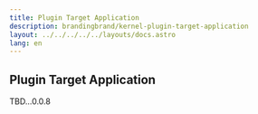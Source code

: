 ```yaml
---
title: Plugin Target Application
description: brandingbrand/kernel-plugin-target-application
layout: ../../../../../layouts/docs.astro
lang: en
---
```


## Plugin Target Application

TBD...0.0.8
